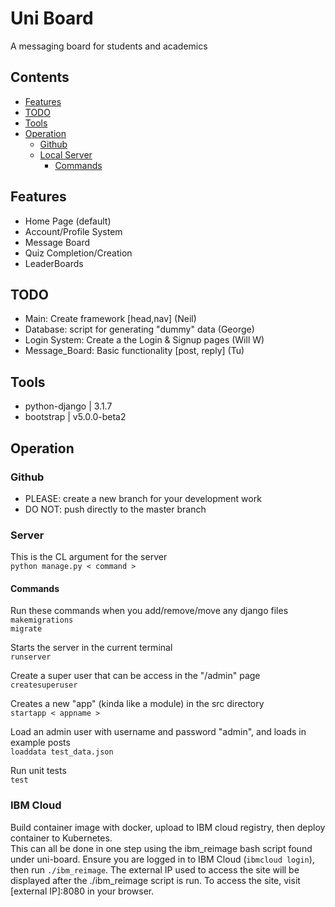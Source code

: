 # Uni Board  

A messaging board for students and academics
## Contents  
 - [Features](#Features)
 - [TODO](#TODO)
 - [Tools](#Tools)
 - [Operation](#Operation)
   - [Github](##Github)
   - [Local Server](##Server)
     - [Commands](###Commands) 

## Features
 - Home Page (default)
 - Account/Profile System
 - Message Board
 - Quiz Completion/Creation
 - LeaderBoards

## TODO
- Main: Create framework [head,nav] (Neil) 
- Database: script for generating "dummy" data (George)
- Login System: Create a the Login & Signup pages (Will W)
- Message_Board: Basic functionality [post, reply] (Tu)

## Tools    
 - python-django | 3.1.7
 - bootstrap     | v5.0.0-beta2

## Operation  
### Github  
 - PLEASE: create a new branch for your development work  
 - DO NOT: push directly to the master branch  
### Server  
This is the CL argument for the server  
`python manage.py < command >`  
#### Commands
Run these commands when you add/remove/move any django files  
`makemigrations`  
`migrate`  

Starts the server in the current terminal  
`runserver`  

Create a super user that can be access in the "/admin" page  
`createsuperuser`  

Creates a new "app" (kinda like a module) in the src directory  
`startapp < appname >`  

Load an admin user with username and password "admin", and loads in example posts  
`loaddata test_data.json`  

Run unit tests  
`test`  
### IBM Cloud
Build container image with docker, upload to IBM cloud registry, then deploy container to Kubernetes.  
This can all be done in one step using the ibm_reimage bash script found under uni-board. Ensure you are logged in to IBM Cloud (`ibmcloud login`), then run `./ibm_reimage`. The external IP used to access the site will be displayed after the ./ibm_reimage script is run. To access the site, visit [external IP]:8080 in your browser.

